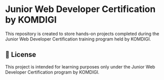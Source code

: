 # Junior Web Developer Certification by KOMDIGI

This repository is created to store hands-on projects completed during the Junior Web Developer Certification training program held by KOMDIGI.

## 📜 License
This project is intended for learning purposes only under the Junior Web Developer Certification program by KOMDIGI.